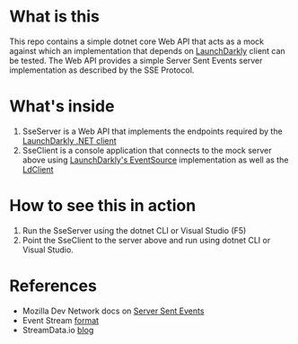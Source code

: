 # What is this
This repo contains a simple dotnet core Web API that acts as a mock against which an implementation that depends on [LaunchDarkly](https://launchdarkly.com/) client can be tested.
The Web API provides a simple Server Sent Events server implementation as described by the SSE Protocol.

# What's inside
1. SseServer is a Web API that implements the endpoints required by the [LaunchDarkly .NET client](https://github.com/launchdarkly/.net-client) 
2. SseClient is a console application that connects to the mock server above using [LaunchDarkly's EventSource](https://github.com/launchdarkly/dotnet-eventsource) implementation as well as the [LdClient](https://github.com/launchdarkly/.net-client)

# How to see this in action
1. Run the SseServer using the dotnet CLI or Visual Studio (F5)
2. Point the SseClient to the server above and run using dotnet CLI or Visual Studio.

# References
- Mozilla Dev Network docs on [Server Sent Events](https://developer.mozilla.org/en-US/docs/Web/API/Server-sent_events/Using_server-sent_events)
- Event Stream [format](https://developer.mozilla.org/en-US/docs/Web/API/Server-sent_events/Using_server-sent_events#Event_stream_format)
- StreamData.io [blog](https://streamdata.io/blog/server-sent-events/)
